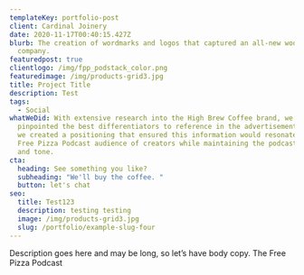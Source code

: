 ```yaml
---
templateKey: portfolio-post
client: Cardinal Joinery
date: 2020-11-17T00:40:15.427Z
blurb: The creation of wordmarks and logos that captured an all-new woodworking
  company.
featuredpost: true
clientlogo: /img/fpp_podstack_color.png
featuredimage: /img/products-grid3.jpg
title: Project Title
description: Test
tags:
  - Social
whatWeDid: With extensive research into the High Brew Coffee brand, we first
  pinpointed the best differentiators to reference in the advertisement. Then,
  we created a positioning that ensured this information would resonate with the
  Free Pizza Podcast audience of creators while maintaining the podcast’s voice
  and tone.
cta:
  heading: See something you like?
  subheading: "We'll buy the coffee. "
  button: let's chat
seo:
  title: Test123
  description: testing testing
  image: /img/products-grid3.jpg
  slug: /portfolio/example-slug-four
---
```


Description goes here and may be long, so let’s have body copy. The Free Pizza Podcast
